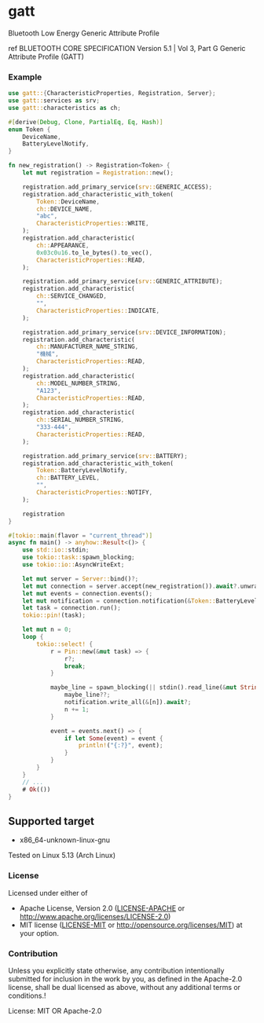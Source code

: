 # gatt

Bluetooth Low Energy Generic Attribute Profile

ref BLUETOOTH CORE SPECIFICATION Version 5.1 | Vol 3, Part G
    Generic Attribute Profile (GATT)

### Example

```rust
use gatt::{CharacteristicProperties, Registration, Server};
use gatt::services as srv;
use gatt::characteristics as ch;

#[derive(Debug, Clone, PartialEq, Eq, Hash)]
enum Token {
    DeviceName,
    BatteryLevelNotify,
}

fn new_registration() -> Registration<Token> {
    let mut registration = Registration::new();

    registration.add_primary_service(srv::GENERIC_ACCESS);
    registration.add_characteristic_with_token(
        Token::DeviceName,
        ch::DEVICE_NAME,
        "abc",
        CharacteristicProperties::WRITE,
    );
    registration.add_characteristic(
        ch::APPEARANCE,
        0x03c0u16.to_le_bytes().to_vec(),
        CharacteristicProperties::READ,
    );

    registration.add_primary_service(srv::GENERIC_ATTRIBUTE);
    registration.add_characteristic(
        ch::SERVICE_CHANGED,
        "",
        CharacteristicProperties::INDICATE,
    );

    registration.add_primary_service(srv::DEVICE_INFORMATION);
    registration.add_characteristic(
        ch::MANUFACTURER_NAME_STRING,
        "機械",
        CharacteristicProperties::READ,
    );
    registration.add_characteristic(
        ch::MODEL_NUMBER_STRING,
        "A123",
        CharacteristicProperties::READ,
    );
    registration.add_characteristic(
        ch::SERIAL_NUMBER_STRING,
        "333-444",
        CharacteristicProperties::READ,
    );

    registration.add_primary_service(srv::BATTERY);
    registration.add_characteristic_with_token(
        Token::BatteryLevelNotify,
        ch::BATTERY_LEVEL,
        "",
        CharacteristicProperties::NOTIFY,
    );

    registration
}

#[tokio::main(flavor = "current_thread")]
async fn main() -> anyhow::Result<()> {
    use std::io::stdin;
    use tokio::task::spawn_blocking;
    use tokio::io::AsyncWriteExt;

    let mut server = Server::bind()?;
    let mut connection = server.accept(new_registration()).await?.unwrap();
    let mut events = connection.events();
    let mut notification = connection.notification(&Token::BatteryLevelNotify)?;
    let task = connection.run();
    tokio::pin!(task);

    let mut n = 0;
    loop {
        tokio::select! {
            r = Pin::new(&mut task) => {
                r?;
                break;
            }

            maybe_line = spawn_blocking(|| stdin().read_line(&mut String::new())) => {
                maybe_line??;
                notification.write_all(&[n]).await?;
                n += 1;
            }

            event = events.next() => {
                if let Some(event) = event {
                    println!("{:?}", event);
                }
            }
        }
    }
    // ...
    # Ok(())
}
```

## Supported target

- x86_64-unknown-linux-gnu

Tested on Linux 5.13 (Arch Linux)

### License

Licensed under either of
* Apache License, Version 2.0
  ([LICENSE-APACHE](LICENSE-APACHE) or http://www.apache.org/licenses/LICENSE-2.0)
* MIT license
  ([LICENSE-MIT](LICENSE-MIT) or http://opensource.org/licenses/MIT)
at your option.

### Contribution

Unless you explicitly state otherwise, any contribution intentionally submitted
for inclusion in the work by you, as defined in the Apache-2.0 license, shall be
dual licensed as above, without any additional terms or conditions.!

License: MIT OR Apache-2.0
